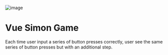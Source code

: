 ![image](https://user-images.githubusercontent.com/837612/28497460-ffa73cee-6fb1-11e7-93bc-6e5d6c593738.png)



# Vue Simon Game
Each time user input a series of button presses correctly, user see the same series of button presses but with an additional step.
